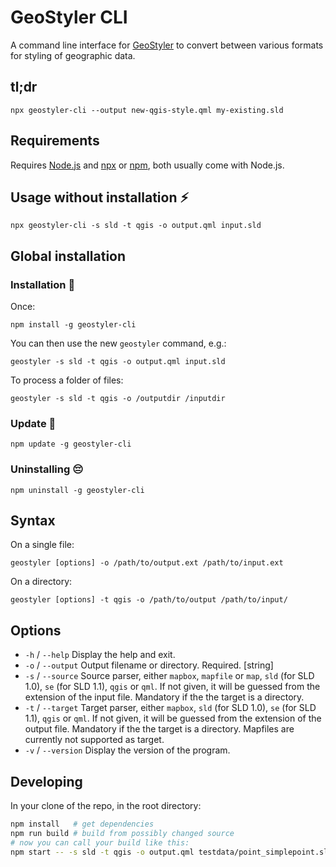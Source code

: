 # GeoStyler CLI

A command line interface for [GeoStyler](https://geostyler.org) to convert
between various formats for styling of geographic data.

## tl;dr

```
npx geostyler-cli --output new-qgis-style.qml my-existing.sld
```

## Requirements

Requires [Node.js](https://nodejs.org/) and
[npx](https://www.npmjs.com/package/npx) or [npm](https://www.npmjs.com/), both usually come with Node.js.

## Usage without installation ⚡

```
npx geostyler-cli -s sld -t qgis -o output.qml input.sld
```


## Global installation

### Installation 💾

Once:

```
npm install -g geostyler-cli
```

You can then use the new `geostyler` command, e.g.:

```
geostyler -s sld -t qgis -o output.qml input.sld
```

To process a folder of files:

```
geostyler -s sld -t qgis -o /outputdir /inputdir
```


### Update 🚀

```
npm update -g geostyler-cli
```

### Uninstalling 😔

```
npm uninstall -g geostyler-cli
```


## Syntax

On a single file:

```
geostyler [options] -o /path/to/output.ext /path/to/input.ext
```

On a directory:

```
geostyler [options] -t qgis -o /path/to/output /path/to/input/
```

## Options

* `-h` / `--help` Display the help and exit.
* `-o` / `--output` Output filename or directory. Required. [string]
* `-s` / `--source` Source parser, either `mapbox`, `mapfile` or `map`, `sld` (for SLD 1.0), `se` (for SLD 1.1),
`qgis` or `qml`. If not given, it will be guessed from
the extension of the input file. Mandatory if the the target
is a directory.
* `-t` / `--target` Target parser, either `mapbox`, `sld` (for SLD 1.0), `se` (for SLD 1.1),
`qgis` or `qml`. If not given, it will be guessed from
the extension of the output file. Mandatory if the the target
is a directory.
Mapfiles are currently not supported as target.
* `-v` / `--version` Display the version of the program.

## Developing

In your clone of the repo, in the root directory:

```bash
npm install   # get dependencies
npm run build # build from possibly changed source
# now you can call your build like this:
npm start -- -s sld -t qgis -o output.qml testdata/point_simplepoint.sld
```
